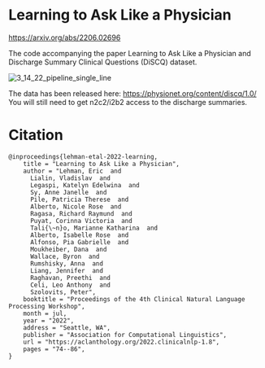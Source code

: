 # Learning to Ask Like a Physician
https://arxiv.org/abs/2206.02696

The code accompanying the paper Learning to Ask Like a Physician and Discharge Summary Clinical Questions (DiSCQ) dataset.

![3_14_22_pipeline_single_line](https://user-images.githubusercontent.com/2821124/179035880-add52a01-b153-496c-9132-a983fb71aec2.png)

The data has been released here: https://physionet.org/content/discq/1.0/
You will still need to get n2c2/i2b2 access to the discharge summaries.

# Citation

```
@inproceedings{lehman-etal-2022-learning,
    title = "Learning to Ask Like a Physician",
    author = "Lehman, Eric  and
      Lialin, Vladislav  and
      Legaspi, Katelyn Edelwina  and
      Sy, Anne Janelle  and
      Pile, Patricia Therese  and
      Alberto, Nicole Rose  and
      Ragasa, Richard Raymund  and
      Puyat, Corinna Victoria  and
      Tali{\~n}o, Marianne Katharina  and
      Alberto, Isabelle Rose  and
      Alfonso, Pia Gabrielle  and
      Moukheiber, Dana  and
      Wallace, Byron  and
      Rumshisky, Anna  and
      Liang, Jennifer  and
      Raghavan, Preethi  and
      Celi, Leo Anthony  and
      Szolovits, Peter",
    booktitle = "Proceedings of the 4th Clinical Natural Language Processing Workshop",
    month = jul,
    year = "2022",
    address = "Seattle, WA",
    publisher = "Association for Computational Linguistics",
    url = "https://aclanthology.org/2022.clinicalnlp-1.8",
    pages = "74--86",
}
```
